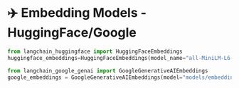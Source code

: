 # ✈️ Embedding Models - HuggingFace/Google

```python
from langchain_huggingface import HuggingFaceEmbeddings
huggingface_embeddings=HuggingFaceEmbeddings(model_name="all-MiniLM-L6-v2")

from langchain_google_genai import GoogleGenerativeAIEmbeddings
google_embeddings = GoogleGenerativeAIEmbeddings(model="models/embedding-001")
```

